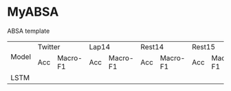 # MyABSA
ABSA template

<table>
  <tr>
    <td rowspan="2">Model</td>
    <td colspan="2">Twitter</td>
    <td colspan="2">Lap14</td>
    <td colspan="2">Rest14</td>
    <td colspan="2">Rest15</td>
    <td colspan="2">Rest16</td>
  </tr>
  <tr>
    <td>Acc</td>
    <td>Macro-F1</td>
    <td>Acc</td>
    <td>Macro-F1</td>
    <td>Acc</td>
    <td>Macro-F1</td>
    <td>Acc</td>
    <td>Macro-F1</td>
    <td>Acc</td>
    <td>Macro-F1</td>
  </tr>
  <tr>
    <td>LSTM</td>
    <td></td>
    <td></td>
    <td></td>
    <td></td>
    <td></td>
    <td></td>
    <td></td>
    <td></td>
    <td></td>
    <td></td>
 
</table>
